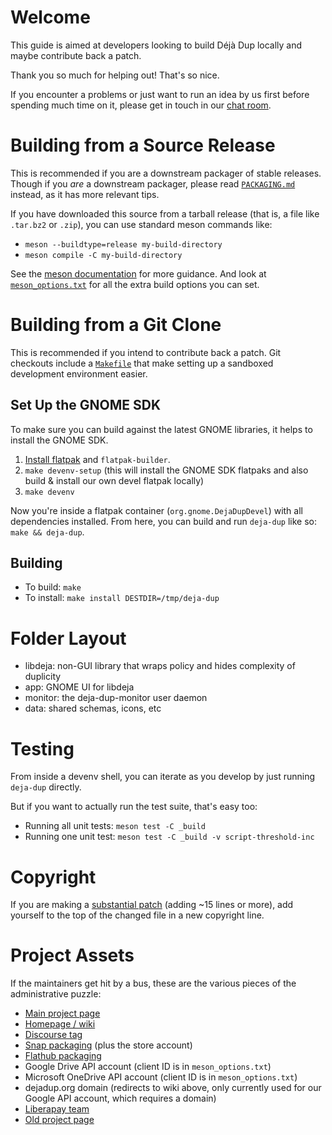 <!--
SPDX-License-Identifier: CC-BY-SA-4.0
SPDX-FileCopyrightText: Michael Terry
-->

# Welcome

This guide is aimed at developers looking to build Déjà Dup locally and maybe contribute back a patch.

Thank you so much for helping out! That's so nice.

If you encounter a problems or just want to run an idea by us first before spending much time on it, please get in touch in our [chat room][chat].

[chat]: https://matrix.to/#/#deja-dup:gnome.org

# Building from a Source Release

This is recommended if you are a downstream packager of stable releases.
Though if you *are* a downstream packager, please read
[`PACKAGING.md`](PACKAGING.md) instead, as it has more relevant tips.

If you have downloaded this source from a tarball release (that is, a file like `.tar.bz2` or `.zip`),
you can use standard meson commands like:
 * `meson --buildtype=release my-build-directory`
 * `meson compile -C my-build-directory`

See the [meson documentation](https://mesonbuild.com/) for more guidance.
And look at [`meson_options.txt`](meson_options.txt) for all the extra build options you can set.

# Building from a Git Clone

This is recommended if you intend to contribute back a patch.
Git checkouts include a [`Makefile`](Makefile) that make setting up a sandboxed development environment easier.

## Set Up the GNOME SDK

To make sure you can build against the latest GNOME libraries, it helps to install the GNOME SDK.

1. [Install flatpak](https://flatpak.org/setup/) and `flatpak-builder`.
1. `make devenv-setup` (this will install the GNOME SDK flatpaks and also build & install our own devel flatpak locally)
1. `make devenv`

Now you're inside a flatpak container (`org.gnome.DejaDupDevel`) with all dependencies installed.
From here, you can build and run `deja-dup` like so: `make && deja-dup`.

## Building

 * To build: `make`
 * To install: `make install DESTDIR=/tmp/deja-dup`

# Folder Layout
 * libdeja: non-GUI library that wraps policy and hides complexity of duplicity
 * app: GNOME UI for libdeja
 * monitor: the deja-dup-monitor user daemon
 * data: shared schemas, icons, etc

# Testing

From inside a devenv shell, you can iterate as you develop by just running `deja-dup` directly.

But if you want to actually run the test suite, that's easy too:

* Running all unit tests: `meson test -C _build`
* Running one unit test: `meson test -C _build -v script-threshold-inc`

# Copyright

If you are making a [substantial patch](https://www.gnu.org/prep/maintain/html_node/Legally-Significant.html) (adding ~15 lines or more), add yourself to the top of the changed file in a new copyright line.

# Project Assets

If the maintainers get hit by a bus, these are the various pieces of the administrative puzzle:

* [Main project page](https://gitlab.gnome.org/World/deja-dup)
* [Homepage / wiki](https://wiki.gnome.org/Apps/DejaDup)
* [Discourse tag](https://discourse.gnome.org/tag/deja-dup)
* [Snap packaging](https://github.com/deja-dup/snap) (plus the store account)
* [Flathub packaging](https://github.com/flathub/org.gnome.DejaDup)
* Google Drive API account (client ID is in `meson_options.txt`)
* Microsoft OneDrive API account (client ID is in `meson_options.txt`)
* dejadup.org domain (redirects to wiki above, only currently used for our Google API account, which requires a domain)
* [Liberapay team](https://liberapay.com/DejaDup)
* [Old project page](https://launchpad.net/deja-dup)
